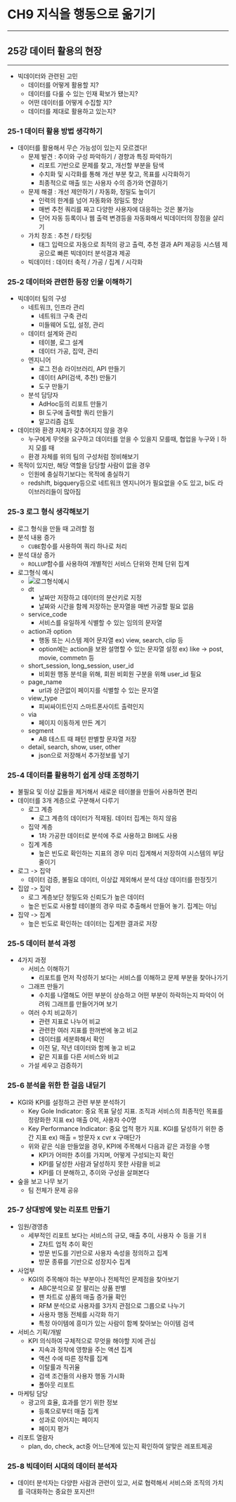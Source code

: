 # CH9 지식을 행동으로 옮기기

---

## 25강 데이터 활용의 현장

--- 

- 빅데이터와 관련된 고민
  - 데이터를 어떻게 활용할 지?
  - 데이터를 다룰 수 있는 인재 확보가 됐는지?
  - 어떤 데이터를 어떻게 수집할 지?
  - 데이터를 제대로 활용하고 있는지?

### 25-1 데이터 활용 방법 생각하기

- 데이터를 활용해서 무슨 가능성이 있는지 모르겠다!
  - 문제 발견 : 추이와 구성 파악하기 / 경향과 특징 파악하기
    - 리포트 기반으로 문제를 찾고, 개선할 부분을 탐색
    - 수치화 및 시각화를 통해 개선 부분 찾고, 목표를 시각화하기
    - 최종적으로 매출 또는 사용자 수의 증가와 연결하기
  - 문제 해결 : 개선 제안하기 / 자동화, 정밀도 높이기
    - 인력의 한계를 넘어 자동화와 정밀도 향상
    - 매번 추천 쿼리를 짜고 다양한 사용자에 대응하는 것은 불가능
    - 단어 자동 등록이나 웹 출력 변경등을 자동화해서 빅데이터의 장점을 살리기
  - 가치 창조 : 추천 / 타킷팅
    - 태그 입력으로 자동으로 최적의 광고 출력, 추천 결과 API 제공등 시스템 제공으로 빠른 빅데이터 분석결과 제공
  - 빅데이터 : 데이터 축적 / 가공 / 집계 / 시각화

### 25-2 데이터와 관련한 등장 인물 이해하기

- 빅데이터 팀의 구성
  - 네트워크, 인프라 관리
    - 네트워크 구축 관리
    - 미들웨어 도입, 설정, 관리
  - 데이터 설계와 관리
    - 테이블, 로그 설계
    - 데이터 가공, 집약, 관리
  - 엔지니어
    - 로그 전송 라이브러리, API 만들기
    - 데이터 API(검색, 추천) 만들기
    - 도구 만들기
  - 분석 담당자
    - AdHoc등의 리포트 만들기
    - BI 도구에 출력할 쿼리 만들기
    - 알고리즘 검토
- 데이터와 환경 자체가 갖추어지지 않을 경우
  - 누구에게 무엇을 요구하고 데이터를 얻을 수 있을지 모를때, 협업을 누구와ㅣ하지 모를 때
  - 환경 자체를 위의 팀의 구성처럼 정비해보기
- 목적이 있지만, 해당 역할을 담당할 사람이 없을 경우
  - 인원에 충실하기보다는 목적에 충실하기
  - redshift, bigquery등으로 네트워크 엔지니어가 필요없을 수도 있고, bi도 라이브러리들이 많아짐

### 25-3 로그 형식 생각해보기

- 로그 형식을 만들 때 고려할 점
- 분석 내용 증가
  - `CUBE`함수를 사용하여 쿼리 하나로 처리
- 분석 대상 증가
  - `ROLLUP`함수를 사용하여 개별적인 서비스 단위와 전체 단위 집계
- 로그형식 예시
  - ![로그형식예시](https://user-images.githubusercontent.com/37397737/209812353-a603d629-98b5-44b8-9e0b-c5785bf57daf.png)
  - dt
    - 날짜만 저장하고 데이터의 분산키로 지정
    - 날짜와 시간을 함께 저장하는 문자열을 매번 가공할 필요 없음
  - service_code
    - 서비스를 유일하게 식별할 수 있는 임의의 문자열
  - action과 option
    - 행동 또는 시스템 제어 문자열 ex) view, search, clip 등
    - option에는 action을 보완 설명할 수 있는 문자열 설정 ex) like -> post, movie, commetn 등
  - short_session, long_session, user_id
    - 비회원 행동 분석을 위해, 회원 비회원 구분을 위해 user_id 필요
  - page_name
    - url과 상관없이 페이지를 식별할 수 있는 문자열
  - view_type
    - 피씨싸이트인지 스마트폰사이트 출력인지 
  - via
    - 페이지 이동하게 만든 계기
  - segment
    - AB 테스트 때 패턴 판별할 문자열 저장
  - detail, search, show, user, other
    - json으로 저장해서 추가정보를 넣기

### 25-4 데이터를 활용하기 쉽게 상태 조정하기

- 불필요 및 이상 값들을 제거해서 새로운 테이블을 만들어 사용하면 편리
- 데이터를 3개 계층으로 구분해서 다루기
  - 로그 계층
    - 로그 계층의 데이터가 적재됨. 데이터 집계는 하지 않음
  - 집약 계층
    - 1차 가공한 데이터로 분석에 주로 사용하고 BI에도 사용
  - 집계 계층
    - 높은 빈도로 확인하는 지표의 경우 미리 집계해서 저장하여 시스템의 부담 줄이기
- 로그 -> 집약
  - 데이터 검증, 불필요 데이터, 이상값 제외해서 분석 대상 데이터를 한정짓기
- 집얍 -> 집약
  - 로그 계층보단 정밀도와 신뢰도가 높은 데이터
  - 높은 빈도로 사용할 테이블의 경우 따로 추출해서 만들어 놓기. 집계는 아님
- 집약 -> 집계
  - 높은 빈도로 확인하는 데이터는 집계한 결과로 저장
  
### 25-5 데이터 분석 과정

- 4가지 과정
  - 서비스 이해하기
    - 리포트를 먼저 작성하기 보다는 서비스를 이해하고 문제 부분을 찾아나가기 
  - 그래프 만들기
    - 수치를 나열해도 어떤 부분이 상승하고 어떤 부분이 하락하는지 파악이 어려워 그래프를 만들어가며 보기
  - 여러 수치 비교하기
    - 관련 지표로 나누어 비교
    - 관련한 여러 지표를 한꺼번에 놓고 비교
    - 데이터를 세분화해서 확인
    - 이전 달, 작년 데이터와 함께 놓고 비교
    - 같은 지표를 다른 서비스와 비교
  - 가설 세우고 검증하기

### 25-6 분석을 위한 한 걸음 내딛기

- KGI와 KPI를 설정하고 관련 부분 분석하기
  - Key Gole Indicator: 중요 목표 달성 지표. 조직과 서비스의 최종적인 목표를 정량화한 지표 ex) 매출 0억, 사용자 수0명
  - Key Performance Indicator: 중요 업적 평가 지표. KGI를 달성하기 위한 중간 지표 ex) 매출 = 방문자 x cvr x 구매단가
  - 위와 같은 식을 만들었을 경우, KPI에 주목해서 다음과 같은 과정을 수행
    - KPI가 어떠한 추이를 가지며, 어떻게 구성되는지 확인
    - KPI를 달성한 사람과 달성하지 못한 사람을 비교
    - KPI를 더 분해하고, 추이와 구성을 살펴본다
- 숲을 보고 나무 보기
  - 팀 전체가 문제 공유

### 25-7 상대방에 맞는 리포트 만들기
- 임원/경영층
  - 세부적인 리포트 보다는 서비스의 규모, 매출 추이, 사용자 수 등을 기ㅐ
    - Z차트 업적 추이 확인
    - 방문 빈도를 기반으로 사용자 속성을 정의하고 집계
    - 방문 종류를 기반으로 성장지수 집계
- 사업부
  - KGI의 주목해야 하는 부분이나 전체적인 문제점을 찾아보기
    - ABC분석으로 잘 팔리는 상품 판별
    - 팬 차트로 상품의 매출 증가율 확인
    - RFM 분석으로 사용자를 3가지 관점으로 그룹으로 나누기
    - 사용자 행동 전체를 시각화 하기
    - 특정 아이템에 흥미가 있는 사람이 함꼐 찾아보는 아이템 검색
- 서비스 기획/개발
  - KPI 의식하여 구체적으로 무엇을 해야할 지에 관심
    - 지속과 정착에 영향을 주는 액션 집계
    - 액션 수에 따른 정착률 집계
    - 이탈률과 직귀율
    - 검색 조건들의 사용자 행동 가시화
    - 폴아웃 리포트
- 마케팅 담당
  - 광고의 효율, 효과를 얻기 위한 정보
    - 등록으로부터 매출 집계
    - 성과로 이어지는 페이지
    - 페이지 평가
- 리포트 열람자
  - plan, do, check, act중 어느단계에 있는지 확인하여 알맞은 레포트제공

### 25-8 빅데이터 시대의 데이터 분석자

- 데이터 분석자는 다양한 사람과 관련이 있고, 서로 협력해서 서비스와 조직의 가치를 극대화하는 중요한 포지션!!